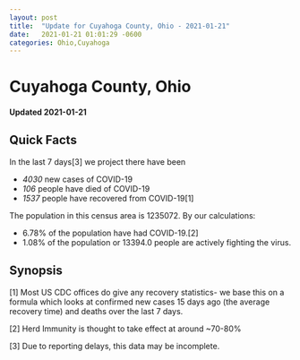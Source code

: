 ```yaml
---
layout: post
title:  "Update for Cuyahoga County, Ohio - 2021-01-21"
date:   2021-01-21 01:01:29 -0600
categories: Ohio,Cuyahoga
---
```


# Cuyahoga County, Ohio
#### Updated 2021-01-21

## Quick Facts

In the last 7 days[3] we project there have been
- *4030* new cases of COVID-19
- *106* people have died of COVID-19
- *1537* people have recovered from COVID-19[1]

The population in this census area is 1235072. By our calculations:
- 6.78% of the population have had COVID-19.[2]
- 1.08% of the population or 13394.0 people are actively fighting the virus.

## Synopsis




[1] Most US CDC offices do give any recovery statistics- we base this on a formula which looks at confirmed new cases
15 days ago (the average recovery time) and deaths over the last 7 days.

[2] Herd Immunity is thought to take effect at around ~70-80%

[3] Due to reporting delays, this data may be incomplete.
 
    